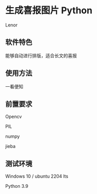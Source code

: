 # 生成喜报图片 Python

Lenor

## 软件特色

能够自动进行排版，适合长文的喜报

## 使用方法

一看便知

## 前置要求

Opencv

PIL

numpy

jieba

## 测试环境

Windows 10 / ubuntu 2204 lts

Python 3.9

